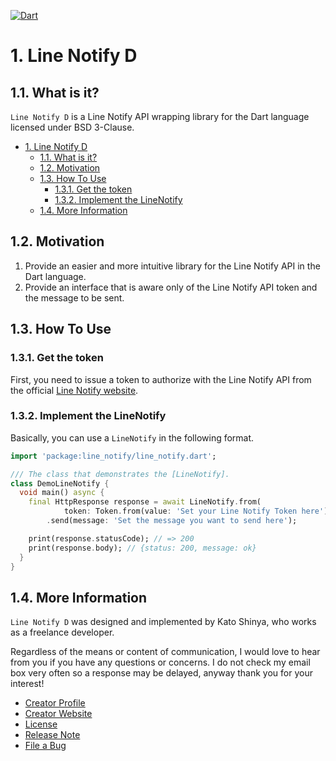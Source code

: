 [![Dart](https://github.com/myConsciousness/line-notify-d/actions/workflows/dart.yml/badge.svg?branch=main)](https://github.com/myConsciousness/line-notify-d/actions/workflows/dart.yml)

# 1. Line Notify D

## 1.1. What is it?

`Line Notify D` is a Line Notify API wrapping library for the Dart language licensed under BSD 3-Clause.

<!-- TOC -->

- [1. Line Notify D](#1-line-notify-d)
  - [1.1. What is it?](#11-what-is-it)
  - [1.2. Motivation](#12-motivation)
  - [1.3. How To Use](#13-how-to-use)
    - [1.3.1. Get the token](#131-get-the-token)
    - [1.3.2. Implement the LineNotify](#132-implement-the-linenotify)
  - [1.4. More Information](#14-more-information)

<!-- /TOC -->

## 1.2. Motivation

1. Provide an easier and more intuitive library for the Line Notify API in the Dart language.
2. Provide an interface that is aware only of the Line Notify API token and the message to be sent.

## 1.3. How To Use

### 1.3.1. Get the token

First, you need to issue a token to authorize with the Line Notify API from the official [Line Notify website](https://notify-bot.line.me/en/).

### 1.3.2. Implement the LineNotify

Basically, you can use a `LineNotify` in the following format.

```dart
import 'package:line_notify/line_notify.dart';

/// The class that demonstrates the [LineNotify].
class DemoLineNotify {
  void main() async {
    final HttpResponse response = await LineNotify.from(
            token: Token.from(value: 'Set your Line Notify Token here'))
        .send(message: 'Set the message you want to send here');

    print(response.statusCode); // => 200
    print(response.body); // {status: 200, message: ok}
  }
}
```



## 1.4. More Information

`Line Notify D` was designed and implemented by Kato Shinya, who works as a freelance developer.

Regardless of the means or content of communication, I would love to hear from you if you have any questions or concerns. I do not check my email box very often so a response may be delayed, anyway thank you for your interest!

- [Creator Profile](https://github.com/myConsciousness)
- [Creator Website](https://myconsciousness.github.io)
- [License](https://github.com/myConsciousness/line-notify-d/blob/main/LICENSE)
- [Release Note](https://github.com/myConsciousness/line-notify-d/releases)
- [File a Bug](https://github.com/myConsciousness/line-notify-d/issues)
